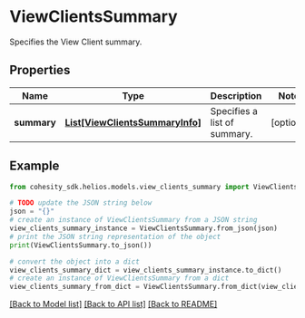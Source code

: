 # ViewClientsSummary

Specifies the View Client summary.

## Properties

Name | Type | Description | Notes
------------ | ------------- | ------------- | -------------
**summary** | [**List[ViewClientsSummaryInfo]**](ViewClientsSummaryInfo.md) | Specifies a list of summary. | [optional] 

## Example

```python
from cohesity_sdk.helios.models.view_clients_summary import ViewClientsSummary

# TODO update the JSON string below
json = "{}"
# create an instance of ViewClientsSummary from a JSON string
view_clients_summary_instance = ViewClientsSummary.from_json(json)
# print the JSON string representation of the object
print(ViewClientsSummary.to_json())

# convert the object into a dict
view_clients_summary_dict = view_clients_summary_instance.to_dict()
# create an instance of ViewClientsSummary from a dict
view_clients_summary_from_dict = ViewClientsSummary.from_dict(view_clients_summary_dict)
```
[[Back to Model list]](../README.md#documentation-for-models) [[Back to API list]](../README.md#documentation-for-api-endpoints) [[Back to README]](../README.md)


